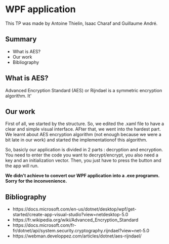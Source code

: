 <h1>WPF application</h1>

<p>This TP was made by Antoine Thielin, Isaac Charaf and Guillaume André.</p>

<h2>Summary</h2>

<ul>
  <li>What is AES?</li>
  <li>Our work</li>
  <li>Bibliography</li>
</ul>

<h2>What is AES?</h2>

<p>Advanced Encryption Standard (AES) or Rijndael is a symmetric encryption algorithm. It' </p>

<h2>Our work</h2>

<p>First of all, we started by the structure. So, we edited the .xaml file to have a clear and simple visual interface. AFter that, we went into the hardest part. We learnt about AES encryption algorithm (not enough because we were a bit late in our work) and started the implementationof this algorithm.</p>
<p>So, basicly our application is divided in 2 parts : decryption and encryption. You need to enter the code you want to decrypt/encrypt, you also need a key and an initialization vector. Then, you just have to press the button and the app will run.</p>
<p><strong>We didn't achieve to convert our WPF application into a .exe programm. Sorry for the inconvenience.</strong></p>

<h2>Bibliography</h2>

<ul>
  <li>https://docs.microsoft.com/en-us/dotnet/desktop/wpf/get-started/create-app-visual-studio?view=netdesktop-5.0</li>
  <li>https://fr.wikipedia.org/wiki/Advanced_Encryption_Standard</li>
  <li>https://docs.microsoft.com/fr-fr/dotnet/api/system.security.cryptography.rijndael?view=net-5.0</li>
  <li>https://webman.developpez.com/articles/dotnet/aes-rijndael/</li>
</ul>
